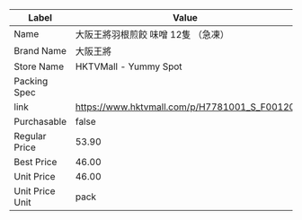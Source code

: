 | Label           | Value                                        |
| --------------- | -------------------------------------------- |
| Name            | 大阪王將羽根煎餃 味噌 12隻 （急凍）                         |
| Brand Name      | 大阪王將                                         |
| Store Name      | HKTVMall - Yummy Spot                        |
| Packing Spec    |                                              |
| link            | https://www.hktvmall.com/p/H7781001_S_F00120 |
| Purchasable     | false                                        |
| Regular Price   | 53.90                                        |
| Best Price      | 46.00                                        |
| Unit Price      | 46.00                                        |
| Unit Price Unit | pack                                         |
